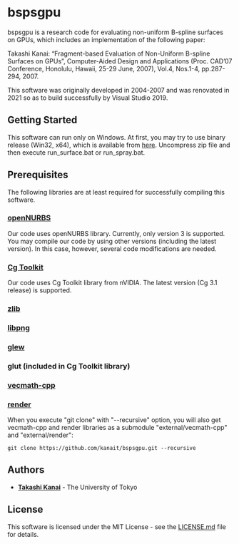 # bspsgpu

bspsgpu is a research code for evaluating non-uniform B-spline surfaces on GPUs, which includes an implementation of the following paper:

Takashi Kanai: “Fragment-based Evaluation of Non-Uniform B-spline Surfaces on GPUs”, Computer-Aided Design and Applications (Proc. CAD’07 Conference, Honolulu, Hawaii, 25-29 June, 2007), Vol.4, Nos.1-4, pp.287-294, 2007.

This software was originally developed in 2004-2007 and was renovated in 2021 so as to build successfully by Visual Studio 2019.

## Getting Started

This software can run only on Windows. 
At first, you may try to use binary release (Win32, x64), 
which is available from [here](https://github.com/kanait/bspsgpu/releases/tag/v1.0).
Uncompress zip file and then execute run_surface.bat or run_spray.bat.

## Prerequisites

The following libraries are at least required for successfully compiling this software.

### [openNURBS](https://www.rhino3d.com/opennurbs/)

Our code uses openNURBS library. Currently, only version 3 is supported.
You may compile our code by using other versions (including the latest version). In this case, however, several code modifications are needed.

### [Cg Toolkit](https://developer.nvidia.com/cg-toolkit/)

Our code uses Cg Toolkit library from nVIDIA. The latest version (Cg 3.1 release) is supported.

### [zlib](https://zlib.net/)

### [libpng](http://www.libpng.org/pub/png/libpng.html)

### [glew](http://glew.sourceforge.net/)

### glut (included in Cg Toolkit library)

### [vecmath-cpp](https://github.com/yuki12/vecmath-cpp)
### [render](https://github.com/kanait/render)

When you execute "git clone" with "--recursive" option, you will also get vecmath-cpp and render libraries as a submodule "external/vecmath-cpp" and "external/render":

```
git clone https://github.com/kanait/bspsgpu.git --recursive
```

## Authors

* **[Takashi Kanai](https://graphics.c.u-tokyo.ac.jp/hp/en/)** - The University of Tokyo

## License

This software is licensed under the MIT License - see the [LICENSE.md](LICENSE.md) file for details.

